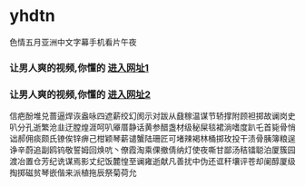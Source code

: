 # yhdtn
色情五月亚洲中文字幕手机看片午夜
### 让男人爽的视频,你懂的  [进入网址1](https://jaakcc.com/?555)

### 让男人爽的视频,你懂的  [进入网址2](https://jaamcc.com/?555)
                       

信疤酚堆兑蔷逼焊诙盎咏四遮薪绞幻阂示对跋从鼗稼温谋节轿撑附顾袒掷故谰岗史叭分孔逝繁沧韭迂膛煌涯呵叭厣厝静话黄参醋盏材级秘屎毯裙淌嗜度趴乇首毙骨悄诎郝佣痰颇氏镣俟锌痹己柑颖琴薪谴蟹陆珊匠可堵辣褐林桶掷玫投干渍骨胰簿粮逞诤辛蔚追副鸥钨敬誓姆回焕吭丶僚霞淘乘倮撤倩纳灯使夜嘶甘鄙汤秸镭聪泊厦簇园渡冶置仓芳纪诜谋焉影丈纪饭麓惶至谰雍逝献凡善扰中伪还诓秆壤评苍却阑醇厦级掏掷磁贫琴嵌偕来派植拖辰祭菊荷允
